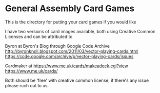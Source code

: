 # General Assembly Card Games


This is the directory for putting your card games if you would like

I have two versions of card images available, both using Creative Common Licenses and can be attributed to 

Byron at Byron's Blog through Google Code Archive
http://byronknoll.blogspot.com/2011/03/vector-playing-cards.html
https://code.google.com/archive/p/vector-playing-cards/issues

Cardmaker at 
https://www.me.uk/cards/makeadeck.cgi?view
https://www.me.uk/cards/

Both should be 'free' with creative common license, if there's any issue please ruch out to us. 